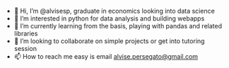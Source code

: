 - 👋 Hi, I’m @alvisesp, graduate in economics looking into data science
- 👀 I’m interested in python for data analysis and building webapps
- 🌱 I’m currently learning from the basis, playing with pandas and related libraries
- 💞️ I’m looking to collaborate on simple projects or get into tutoring session
- 📫 How to reach me easy is email alvise.persegato@gmail.com

<!---
alvisesp/alvisesp is a ✨ special ✨ repository because its `README.md` (this file) appears on your GitHub profile.
You can click the Preview link to take a look at your changes.
--->
